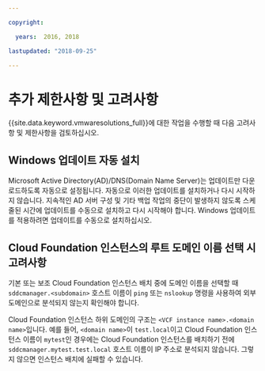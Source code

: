 ```yaml
---

copyright:

  years:  2016, 2018

lastupdated: "2018-09-25"

---
```


# 추가 제한사항 및 고려사항

{{site.data.keyword.vmwaresolutions_full}}에 대한 작업을 수행할 때 다음 고려사항 및 제한사항을 검토하십시오.

## Windows 업데이트 자동 설치

Microsoft Active Directory(AD)/DNS(Domain Name Server)는 업데이트만 다운로드하도록 자동으로 설정됩니다. 자동으로 이러한 업데이트를 설치하거나 다시 시작하지 않습니다. 지속적인 AD 서버 구성 및 기타 백업 작업의 중단이 발생하지 않도록 스케줄된 시간에 업데이트를 수동으로 설치하고 다시 시작해야 합니다. Windows 업데이트를 적용하려면 업데이트를 수동으로 설치하십시오.

## Cloud Foundation 인스턴스의 루트 도메인 이름 선택 시 고려사항

기본 또는 보조 Cloud Foundation 인스턴스 배치 중에 도메인 이름을 선택할 때 `sddcmanager.<subdomain>` 호스트 이름이 `ping` 또는 `nslookup` 명령을 사용하여 외부 도메인으로 분석되지 않는지 확인해야 합니다.

Cloud Foundation 인스턴스 하위 도메인의 구조는 `<VCF instance name>.<domain name>`입니다. 예를 들어, `<domain name>`이 `test.local`이고 Cloud Foundation 인스턴스 이름이 `mytest`인 경우에는 Cloud Foundation 인스턴스를 배치하기 전에 `sddcmanager.mytest.test.local` 호스트 이름이 IP 주소로 분석되지 않습니다. 그렇지 않으면 인스턴스 배치에 실패할 수 있습니다.
